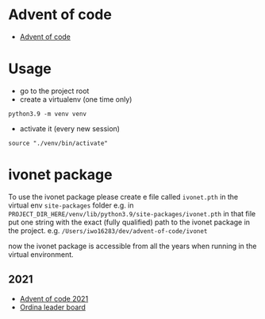 # Advent of code

* [Advent of code](https://adventofcode.com)

# Usage

- go to the project root
- create a virtualenv (one time only)

```shell
python3.9 -m venv venv
```

- activate it (every new session)

```shell
source "./venv/bin/activate"
```

# ivonet package

To use the ivonet package please create e file called `ivonet.pth`
in the virtual env `site-packages` folder e.g.
in `PROJECT_DIR_HERE/venv/lib/python3.9/site-packages/ivonet.pth`
in that file put one string with the exact (fully qualified) path to the ivonet
package in the project. e.g. `/Users/iwo16283/dev/advent-of-code/ivonet`

now the ivonet package is accessible from all the years when running in the
virtual environment.

## 2021

* [Advent of code 2021](https://adventofcode.com/2021)
* [Ordina leader board](https://ordinaadventofcode.azurewebsites.net/Leaderboard/Ordina)



